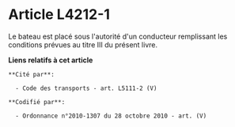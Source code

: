 # Article L4212-1

Le bateau est placé sous l'autorité d'un conducteur remplissant les conditions prévues au titre III du présent livre.

**Liens relatifs à cet article**

	**Cité par**:

	  - Code des transports - art. L5111-2 (V)

	**Codifié par**:

	  - Ordonnance n°2010-1307 du 28 octobre 2010 - art. (V)
